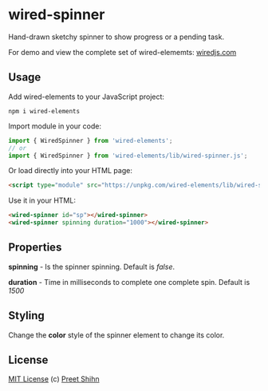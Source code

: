 # wired-spinner
Hand-drawn sketchy spinner to show progress or a pending task.

For demo and view the complete set of wired-elememts: [wiredjs.com](http://wiredjs.com/)

## Usage

Add wired-elements to your JavaScript project:
```
npm i wired-elements
```

Import module in your code:

```javascript
import { WiredSpinner } from 'wired-elements';
// or
import { WiredSpinner } from 'wired-elements/lib/wired-spinner.js';
```

Or load directly into your HTML page:
```html
<script type="module" src="https://unpkg.com/wired-elements/lib/wired-spinner.js?module"></script>
```

Use it in your HTML:
```html
<wired-spinner id="sp"></wired-spinner>
<wired-spinner spinning duration="1000"></wired-spinner>
```

## Properties

**spinning** - Is the spinner spinning. Default is *false*.

**duration** - Time in milliseconds to complete one complete spin. Default is *1500*

## Styling

Change the **color** style of the spinner element to change its color. 

## License
[MIT License](https://github.com/rough-stuff/wired-elements/blob/master/LICENSE) (c) [Preet Shihn](https://twitter.com/preetster)